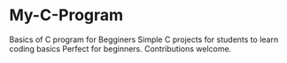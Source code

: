 # My-C-Program
Basics of C program for Begginers
Simple C projects for students to learn coding basics Perfect for beginners. Contributions welcome.

